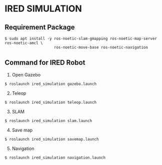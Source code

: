 # IRED SIMULATION
## Requirement Package
```
$ sudo apt install -y ros-noetic-slam-gmapping ros-noetic-map-server ros-noetic-amcl \
                      ros-noetic-move-base ros-noetic-navigation
```
## Command for IRED Robot
1. Open Gazebo
```
$ roslaunch ired_simulation gazebo.launch
```
2. Teleop
```
$ roslaunch ired_simulation teleop.launch
```
3. SLAM
```
$ roslaunch ired_simulation slam.launch
```
4. Save map
```
$ roslaunch ired_simulation savemap.launch
```
5. Navigation
```
$ roslaunch ired_simulation navigation.launch
```